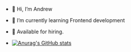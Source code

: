 - 👋 Hi, I’m Andrew
- 🌱 I’m currently learning Frontend development
- 👀 Available for hiring.


- [![Anurag's GitHub stats](https://github-readme-stats.vercel.app/api?username=Andrey772005&show_icons=true&theme=gruvbox_light&border_color=#9F7303)](https://github.com/anuraghazra/github-readme-stats)

<!---
Andrey772005/Andrey772005 is a ✨ special ✨ repository because its `README.md` (this file) appears on your GitHub profile.
You can click the Preview link to take a look at your changes.
--->
